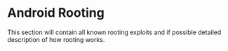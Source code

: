 # Android Rooting

This section will contain all known rooting exploits and if possible detailed description of how rooting works.

